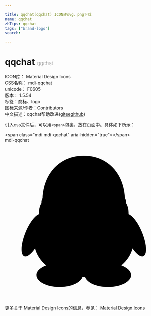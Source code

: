 ```yaml
---

title: qqchat(qqchat) ICON转svg、png下载
name: qqchat
zhTips: qqchat
tags: ["brand-logo"]
search: 

---
```


# qqchat  <small style="font-size: 60%;font-weight: 100">qqchat</small>


<div class="detail-page">
<p>
<span>
ICON库：
<span class="badge-secondary badge">Material Design Icons</span> 
</span>
<br/>
<span>
CSS名称：
<span class="badge-secondary badge">mdi-qqchat</span> 
</span>
<br/>
<span>
unicode：
<span class="badge-secondary badge">F0605</span> 
<copy-btn content='F0605' btn-title=""></copy-btn>
<copy-btn :content='String.fromCodePoint(parseInt("F0605", 16))' btn-title="复制U"></copy-btn>
</span>
<br/>
<span>
版本：
<span class="badge-secondary badge">1.5.54</span> 
</span><br/><span>标签：<span class="badge-light badge"><router-link to="/tags/brand-logo.html">商标、logo</router-link></span></span>
<br/>
<span>图标来源/作者：<span class="badge-light badge">Contributors</span></span> 
<br/>
<span class="zh-detail">中文描述：<span class="badge-primary badge">qqchat</span><span class="help-link"><span>帮助改进</span>(<a href="https://gitee.com/liuwave/icon-helper/edit/master/json/material/qqchat.json" target="_blank" rel="noopener noreferrer">gitee</a><a href="https://github.com/liuwave/icon-helper/edit/master/json/material/qqchat.json" target="_blank" rel="noopener noreferrer">github</a></span>)</span><br/>
</p>
</div>
<div class="alert alert-dark">
  <i class="mdi mdi-qqchat mdi-48px"></i>
  <i class="mdi mdi-qqchat mdi-36px"></i>
  <i class="mdi mdi-qqchat mdi-24px"></i>
  <i class="mdi mdi-qqchat mdi-18px"></i>
</div>
<div>
  <p>引入css文件后，可以用<code>&lt;span&gt;</code>包裹，放在页面中。具体如下所示：    
  </p>
  <div class="alert alert-primary" style="font-size: 14px">
    &lt;span class="mdi mdi-qqchat" aria-hidden="true"&gt;&lt;/span&gt;
    <copy-btn content='<span class="mdi mdi-qqchat" aria-hidden="true"></span>'></copy-btn>
  </div>
  <div class="alert alert-secondary">
    <i class="mdi mdi-qqchat"
    style="font-size: 24px"
    aria-hidden="true"></i> mdi-qqchat
    <copy-btn content="mdi-qqchat" btn-title="复制图标名称"></copy-btn>
  </div>
</div>
<div id="svg" class="svg-wrap">
<svg xmlns="http://www.w3.org/2000/svg" viewBox="0 0 24 24"><path d="M3.18,13.54C3.76,12.16 4.57,11.14 5.17,10.92C5.16,10.12 5.31,9.62 5.56,9.22C5.56,9.19 5.5,8.86 5.72,8.45C5.87,4.85 8.21,2 12,2C15.79,2 18.13,4.85 18.28,8.45C18.5,8.86 18.44,9.19 18.44,9.22C18.69,9.62 18.84,10.12 18.83,10.92C19.43,11.14 20.24,12.16 20.82,13.55C21.57,15.31 21.69,17 21.09,17.3C20.68,17.5 20.03,17 19.42,16.12C19.18,17.1 18.58,18 17.73,18.71C18.63,19.04 19.21,19.58 19.21,20.19C19.21,21.19 17.63,22 15.69,22C13.93,22 12.5,21.34 12.21,20.5H11.79C11.5,21.34 10.07,22 8.31,22C6.37,22 4.79,21.19 4.79,20.19C4.79,19.58 5.37,19.04 6.27,18.71C5.42,18 4.82,17.1 4.58,16.12C3.97,17 3.32,17.5 2.91,17.3C2.31,17 2.43,15.31 3.18,13.54Z" /></svg>
</div>
<detail full-name='mdi-qqchat'></detail>
    
<div><p>更多关于 Material Design Icons的信息，参见：<a target="_blank" href="https://iconhelper.cn/material.html"> Material Design Icons</a>
</p></div>
